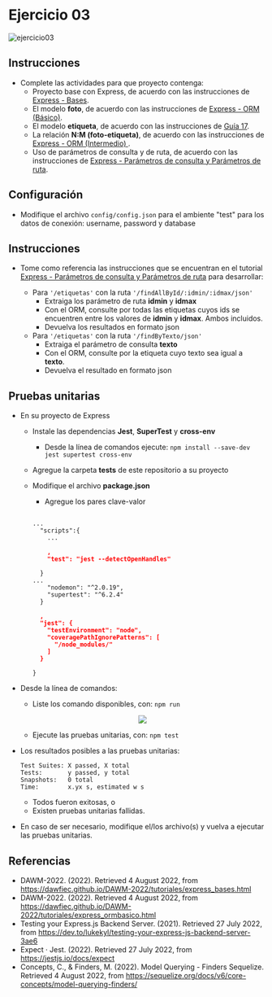 # Ejercicio 03

![ejercicio03](imagenes/ejercicio03.png)

## Instrucciones

* Complete las actividades para que proyecto contenga:
  + Proyecto base con Express, de acuerdo con las instrucciones de [Express - Bases](https://dawfiec.github.io/DAWM/tutoriales/express_bases.html).
  + El modelo **foto**, de acuerdo con las instrucciones de [Express - ORM (Básico)](https://dawfiec.github.io/DAWM/tutoriales/express_ormbasico.html).
  + El modelo **etiqueta**, de acuerdo con las instrucciones de [Guía 17](https://dawfiec.github.io/DAWM/guias/guia17.html).
  + La relación **N:M (foto-etiqueta)**, de acuerdo con las instrucciones de [Express - ORM (Intermedio)
](https://dawfiec.github.io/DAWM/tutoriales/express_ormintermedio.html).
  + Uso de parámetros de consulta y de ruta, de acuerdo con las instrucciones de [Express - Parámetros de consulta y Parámetros de ruta](https://dawfiec.github.io/DAWM/tutoriales/express_pcpr.html).

## Configuración

* Modifique el archivo `config/config.json` para el ambiente "test" para los datos de conexión: username, password y database

## Instrucciones

* Tome como referencia las instrucciones que se encuentran en el tutorial [Express - Parámetros de consulta y Parámetros de ruta](https://dawfiec.github.io/DAWM/tutoriales/express_pcpr.html) para desarrollar:

  + Para `'/etiquetas'` con la ruta `'/findAllById/:idmin/:idmax/json'` 
    - Extraiga los parámetro de ruta **idmin** y **idmax**
    - Con el ORM, consulte por todas las etiquetas cuyos ids se encuentren entre los valores de **idmin** y **idmax**. Ambos incluidos.
    - Devuelva los resultados en formato json
  + Para `'/etiquetas'` con la ruta `'/findByTexto/json'` 
    - Extraiga el parámetro de consulta **texto**
    - Con el ORM, consulte por la etiqueta cuyo texto sea igual a **texto**.
    - Devuelva el resultado en formato json

## Pruebas unitarias

* En su proyecto de Express 
  + Instale las dependencias **Jest**, **SuperTest** y **cross-env**
    - Desde la línea de comandos ejecute: `npm install --save-dev jest supertest cross-env`
  + Agregue la carpeta **tests** de este repositorio a su proyecto 
  + Modifique el archivo **package.json**
    - Agregue los pares clave-valor

    <pre><code>
    ...
      "scripts":{
        ...
        <b style="color:red">
        ,
        "test": "jest --detectOpenHandles"
        </b>
      }
    ...
        "nodemon": "^2.0.19",
        "supertest": "^6.2.4"
      }
      <b style="color:red">
      ,
      "jest": {
        "testEnvironment": "node",
        "coveragePathIgnorePatterns": [
          "/node_modules/"
        ]
      }
      </b>
    }
    </code></pre> 

* Desde la línea de comandos:
  + Liste los comando disponibles, con: `npm run`

  <p align="center">
    <img src="imagenes/scripts.png">
  </p>
  
  + Ejecute las pruebas unitarias, con: `npm test`

* Los resultados posibles a las pruebas unitarias:
  
  ```
  Test Suites: X passed, X total
  Tests:       y passed, y total
  Snapshots:   0 total
  Time:        x.yx s, estimated w s
  ```

  + Todos fueron exitosas, o
  + Existen pruebas unitarias fallidas.
* En caso de ser necesario, modifique el/los archivo(s) y vuelva a ejecutar las pruebas unitarias.

## Referencias 

* DAWM-2022. (2022). Retrieved 4 August 2022, from https://dawfiec.github.io/DAWM-2022/tutoriales/express_bases.html
* DAWM-2022. (2022). Retrieved 4 August 2022, from https://dawfiec.github.io/DAWM-2022/tutoriales/express_ormbasico.html
* Testing your Express.js Backend Server. (2021). Retrieved 27 July 2022, from https://dev.to/lukekyl/testing-your-express-js-backend-server-3ae6
* Expect · Jest. (2022). Retrieved 27 July 2022, from https://jestjs.io/docs/expect
* Concepts, C., & Finders, M. (2022). Model Querying - Finders Sequelize. Retrieved 4 August 2022, from https://sequelize.org/docs/v6/core-concepts/model-querying-finders/